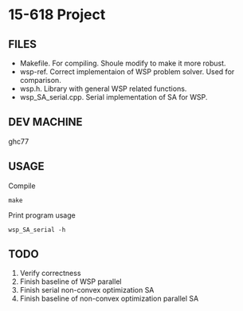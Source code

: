 # 15-618 Project

## FILES
- Makefile. For compiling. Shoule modify to make it more robust.
- wsp-ref. Correct implementaion of WSP problem solver. Used for comparison.
- wsp.h. Library with general WSP related functions.
- wsp_SA_serial.cpp. Serial implementation of SA for WSP.

## DEV MACHINE
ghc77

## USAGE
Compile
```
make
```

Print program usage
```
wsp_SA_serial -h
```

## TODO
1. Verify correctness
2. Finish baseline of WSP parallel
3. Finish serial non-convex optimization SA
4. Finish baseline of non-convex optimization parallel SA

